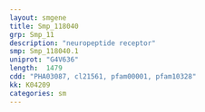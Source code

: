 ```yaml
---
layout: smgene
title: Smp_118040
grp: Smp_11
description: "neuropeptide receptor"
smp: Smp_118040.1
uniprot: "G4V636"
length:  1479
cdd: "PHA03087, cl21561, pfam00001, pfam10328"
kk: K04209
categories: sm
---
```

